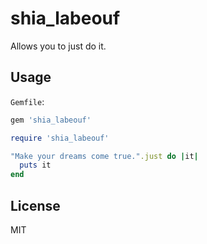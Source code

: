 # shia_labeouf

Allows you to just do it.

## Usage

`Gemfile`:

```ruby
gem 'shia_labeouf'
```

```ruby
require 'shia_labeouf'

"Make your dreams come true.".just do |it|
  puts it
end
```

## License

MIT
